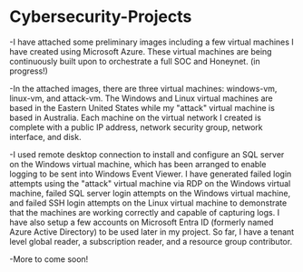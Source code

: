# Cybersecurity-Projects
-I have attached some preliminary images including a few virtual machines I have created using Microsoft Azure.
These virtual machines are being continuously built upon to orchestrate a full SOC and Honeynet. (in progress!)


-In the attached images, there are three virtual machines: windows-vm, linux-vm, and attack-vm. The Windows and Linux virtual machines are based in the Eastern United States while my "attack" virtual machine is based in Australia. Each machine on the virtual network I created is complete with a public IP address, network security group, network interface, and disk.

-I used remote desktop connection to install and configure an SQL server on the Windows virtual machine, which has been arranged to enable logging to be sent into Windows Event Viewer. I have generated failed login attempts using the "attack" virtual machine via RDP on the Windows virtual machine, failed SQL server login attempts on the Windows virtual machine, and failed SSH login attempts on the Linux virtual machine to demonstrate that the machines are working correctly and capable of capturing logs. I have also setup a few accounts on Microsoft Entra ID (formerly named Azure Active Directory) to be used later in my project. So far, I have a tenant level global reader, a subscription reader, and a resource group contributor. 

-More to come soon!

